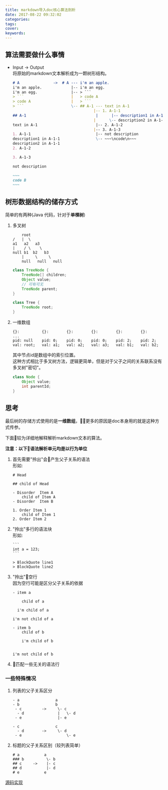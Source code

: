 ```yaml
---
title: markdown导入doc核心算法剖析
date: 2017-08-22 09:32:02
categories:
tags:
cover:
keywords:
---
```


## 算法需要做什么事情

- Input -> Output  
    将原始的markdown文本解析成为一颗树形结构。
    ````markdown
    # A               ->  # A --- i'm an apple.
    i'm an apple.             |-- i'm an egg.
    i'm an egg.               |-- > ```
    > ```                     |   > code A
    > code A                  |   > ``` 
    > ```                     \-- ## A-1 --- text in A-1 
                                        |-- 1. A-1-1
    ## A-1                               |      |-- description1 in A-1-1 
                                        |      \-- description2 in A-1-1
    text in A-1                          |-- 2. A-1-2
                                        |-- 3. A-1-3
    1. A-1-1                             |-- not description 
    description1 in A-1-1                \-- ~~~\ncode\n~~~
    description2 in A-1-1
    2. A-1-2

    3. A-1-3

    not description

    ~~~
    code B
    ~~~
    ````

## 树形数据结构的储存方式

简单的有两种(Java 代码，针对于**单棵树**)

1. 多叉树  
    ```
        root
    /   |  \
    a1   a2   a3
    |    / \    \
    null b1  b2   b3
        |     \     \
        null   null   null
    ```

    ```java
    class TreeNode {
        TreeNode[] children;
        Object value;
        // 可有可无
        TreeNode parent;
    }

    class Tree {
        TreeNode root;
    }
    ```

2. 一维数组  
    ```
    {}:          {}:        {}:        {}:        {}:        {}:         ...
    pid: null    pid: 0;    pid: 0;    pid: 0;    pid: 2;    pid: 2;
    val: root;   val: a1;   val: a2;   val: a3;   val: b1;   val: b2;   
    ```

    其中节点id是数组中的索引位置。  
    这种方式相比于多叉树方法，逻辑更简单，但是对于父子之间的关系联系没有多叉树"密切"。

    ```java
    class Node {
        Object value;
        int parentId;
    }
    ```

## 思考

最后树的存储方式使用的是**一维数组**，更多的原因是doc本身用的就是这种方式传参。

下面较为详细地解释解析markdown文本的算法。  

**注意：以下语法解析单元均是以行为单位**
1. 首先需要"拎出"会产生父子关系的语法  
    形如:
    ```
    # Head

    ## child of Head

    - Disorder  Item A
        child of Item A
    - Disorder  Item B

    1. Order Item 1
        child of Item 1
    2. Order Item 2
    ```

2. "拎出"多行的语法块  
    形如:
    ````
    ```
    int a = 123;
    ```

    > BlockQuote line1
    > BlockQuote line2
    ````
3. "拎出"空行  
    因为空行可能是区分父子关系的依据
    
    ```
    - item a

        child of a

      i'm child of a

    i'm not child of a

    - item b
        child of b

        i'm child of b


    i'm not child of b
    ```

4. 匹配一些无关的语法行

### 一些特殊情况

1. 列表的父子关系区分  
    ```
    - a                a
    - b                b 
     - c         ->     \- c
      - d               |   \- d
     - e                |- e
    ```

    ```
    - c                c
      - d        ->     \- d
     - e                    \- e
    ```

2. 标题的父子关系区别（较列表简单）  
    ```
    # a           a
    ### b          \- b
    ## c     ->    |- c
    ## d           |- d
    # e           e  
    ```

[源码实现](https://github.com/imcuttle/doc-md-import/blob/master/lib/parser-factory/md-to-tree.js)